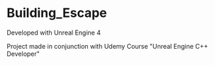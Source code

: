 # Building_Escape

Developed with Unreal Engine 4

Project made in conjunction with Udemy Course "Unreal Engine C++ Developer"